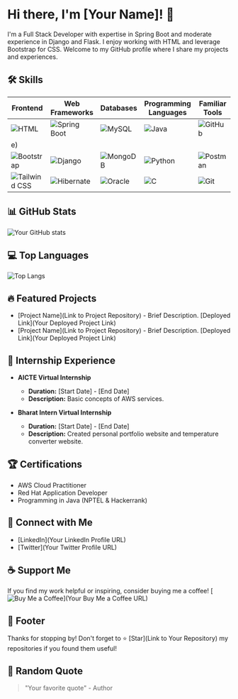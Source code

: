 <!-- Your Name or Project Title -->
# Hi there, I'm [Your Name]! 👋
<!-- Brief Description -->
I'm a Full Stack Developer with expertise in Spring Boot and moderate experience in Django and Flask. I enjoy working with HTML and leverage Bootstrap for CSS. Welcome to my GitHub profile where I share my projects and experiences.

<!-- Skills -->
## 🛠️ Skills

| Frontend | Web Frameworks | Databases | Programming Languages | Familiar Tools | IDEs |
|----------|----------------|-----------|-----------------------|----------------|------|
| ![HTML](https://img.icons8.com/color/48/000000/html-5--v1.png) | ![Spring Boot](https://img.icons8.com/color/48/000000/spring-logo.png) | ![MySQL](https://img.icons8.com/color/48/000000/mysql-logo.png) | ![Java](https://img.icons8.com/color/48/000000/java-coffee-cup-logo.png) | ![GitHub](https://img.icons8.com/color/48/000000/github-2.png) | ![Eclipse](https://github.com/R-Venkat-Kalyan/Kalyan959/assets/110080245/338f782d-67a3-4cbe-8e1f-428009998446)
e) |
| ![Bootstrap](https://img.icons8.com/color/48/000000/bootstrap.png) | ![Django](https://img.icons8.com/color/48/000000/django.png) | ![MongoDB](https://img.icons8.com/color/48/000000/mongodb.png) | ![Python](https://img.icons8.com/color/48/000000/python.png) | ![Postman](https://img.icons8.com/dusk/48/000000/postman-api.png) | ![VS Code](https://img.icons8.com/color/48/000000/visual-studio-code-2019.png) |
| ![Tailwind CSS](https://icons8.com/icon/FnnFuAIw4e8j/tailwind-css) | ![Hibernate](https://img.icons8.com/color/48/000000/hibernate.png) | ![Oracle](https://img.icons8.com/color/48/000000/oracle-logo.png) | ![C](https://img.icons8.com/color/48/000000/c-programming.png) | ![Git](https://img.icons8.com/color/48/000000/git.png) | ![PyCharm](https://img.icons8.com/color/48/000000/pycharm.png) |

<!-- GitHub Stats -->
## 📊 GitHub Stats
![Your GitHub stats](https://github-readme-stats.vercel.app/api?username=YourGitHubUsername&show_icons=true&theme=radical)

<!-- Top Languages -->
## 💻 Top Languages
![Top Langs](https://github-readme-stats.vercel.app/api/top-langs/?username=YourGitHubUsername&layout=compact&theme=radical)

<!-- Featured Projects -->
## 🔥 Featured Projects
- [Project Name](Link to Project Repository) - Brief Description. [Deployed Link](Your Deployed Project Link)
- [Project Name](Link to Project Repository) - Brief Description. [Deployed Link](Your Deployed Project Link)

<!-- Internship Experience -->
## 🚀 Internship Experience
- **AICTE Virtual Internship**
  - **Duration:** [Start Date] - [End Date]
  - **Description:** Basic concepts of AWS services.

- **Bharat Intern Virtual Internship**
  - **Duration:** [Start Date] - [End Date]
  - **Description:** Created personal portfolio website and temperature converter website.

<!-- Certifications -->
## 🏆 Certifications
- AWS Cloud Practitioner
- Red Hat Application Developer
- Programming in Java (NPTEL & Hackerrank)

<!-- Connect with Me -->
## 🌟 Connect with Me
- [LinkedIn](Your LinkedIn Profile URL)
- [Twitter](Your Twitter Profile URL)

<!-- Support Me -->
## ☕ Support Me
If you find my work helpful or inspiring, consider buying me a coffee!
[![Buy Me a Coffee](https://img.shields.io/badge/Buy%20Me%20a%20Coffee-donate-orange.svg)](Your Buy Me a Coffee URL)

<!-- Footer -->
## 📝 Footer
Thanks for stopping by! Don't forget to ⭐️ [Star](Link to Your Repository) my repositories if you found them useful!

<!-- Random Quote -->
## 🧠 Random Quote
> "Your favorite quote" - Author
